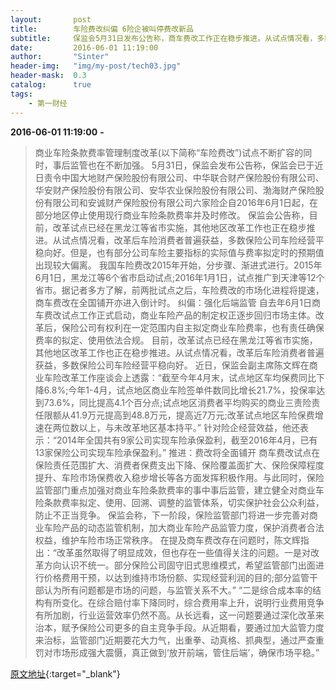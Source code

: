 ```yaml
---
layout:       post
title:        车险费改纠偏 6险企被叫停费改新品 
subtitle:     保监会5月31日发布公告称，商车费改工作正在稳步推进。从试点情况看，多数保险公司车险经营平稳向好。但也有部分公司车险主要指标的实际值与费率拟定时的预期值出现较大偏离。
date:         2016-06-01 11:19:00
author:       "Sinter"
header-img:   "img/my-post/tech03.jpg"
header-mask:  0.3
catalog:      true
tags:
    - 第一财经
---
```


**2016-06-01 11:19:00**  **-**

> 商业车险条款费率管理制度改革(以下简称“车险费改”)试点不断扩容的同时，事后监管也在不断加强。
5月31日，保监会发布公告称，保监会已于近日责令中国大地财产保险股份有限公司、中华联合财产保险股份有限公司、华安财产保险股份有限公司、安华农业保险股份有限公司、渤海财产保险股份有限公司和安诚财产保险股份有限公司六家险企自2016年6月1日起，在部分地区停止使用现行商业车险条款费率并及时修改。
保监会公告称，目前，改革试点已经在黑龙江等省市实施，其他地区改革工作也正在稳步推进。从试点情况看，改革后车险消费者普遍获益，多数保险公司车险经营平稳向好。但是，也有部分公司车险主要指标的实际值与费率拟定时的预期值出现较大偏离。
我国车险费改2015年开始，分步骤、渐进式进行。2015年6月1日，黑龙江等6个省市启动试点;2016年1月1日，试点推广到天津等12个省市。据记者多方了解，前两批试点之后，车险费改的市场化进程将提速，商车费改在全国铺开亦进入倒计时。
纠偏：强化后端监管
自去年6月1日商车费改试点工作正式启动，商业车险产品的制定权正逐步回归市场主体。改革后，保险公司有权利在一定范围内自主拟定商业车险费率，也有责任确保费率的拟定、使用依法合规。
目前，改革试点已经在黑龙江等省市实施，其他地区改革工作也正在稳步推进。从试点情况看，改革后车险消费者普遍获益，多数保险公司车险经营平稳向好。
近日，保监会副主席陈文辉在商业车险改革工作座谈会上透露：“截至今年4月末，试点地区车均保费同比下降6.8%;今年1-4月，试点地区商业车险签单件数同比增长21.7%，投保率达到73.6%，同比提高4.1个百分点;试点地区消费者平均购买的商业三责险责任限额从41.9万元提高到48.8万元，提高近7万元;改革试点地区车险保费增速在两位数以上，与未改革地区基本持平。”
针对险企经营效益，他还表示：“2014年全国共有9家公司实现车险承保盈利，截至2016年4月，已有13家保险公司实现车险承保盈利。”
推进：费改将全面铺开
商车费改试点在保险责任范围扩大、消费者保费支出下降、保险覆盖面扩大、保险保障程度提升、车险市场保费收入稳步增长等各方面发挥积极作用。与此同时，保险监管部门重点加强对商业车险条款费率的事中事后监管，建立健全对商业车险条款费率拟定、使用、回溯、调整的监管体系，切实保护社会公众利益，防止不正当竞争。
保监会称，下一阶段，保险监管部门将进一步完善对商业车险产品的动态监管机制，加大商业车险产品监管力度，保护消费者合法权益，维护车险市场正常秩序。
在提及商车费改存在问题时，陈文辉指出：“改革虽然取得了明显成效，但也存在一些值得关注的问题。一是对改革方向认识不统一。部分保险公司固守旧式思维模式，希望监管部门出面进行价格费用干预，以达到维持市场份额、实现经营利润的目的;部分监管干部认为所有问题都是市场的问题，与监管关系不大。”
“二是综合成本率的结构有所变化。在综合赔付率下降同时，综合费用率上升，说明行业费用竞争有所加剧，行业运营效率仍然不高。从长远看，这一问题要通过深化改革来治本，赋予保险公司更多的自主竞争手段。从近期看，要通过加大监管力度来治标，监管部门近期要花大力气，出重拳、动真格、抓典型，通过严查重罚对市场形成强大震慑，真正做到‘放开前端，管住后端’，确保市场平稳。”


[原文地址](http://www.yicai.com/news/5021615.html){:target="_blank"}


